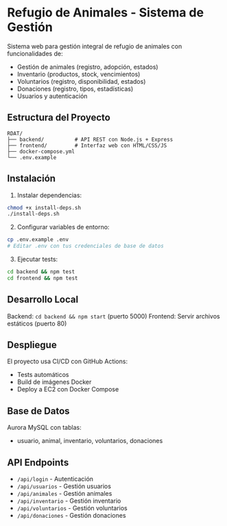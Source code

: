 # Refugio de Animales - Sistema de Gestión

Sistema web para gestión integral de refugio de animales con funcionalidades de:
- Gestión de animales (registro, adopción, estados)
- Inventario (productos, stock, vencimientos)
- Voluntarios (registro, disponibilidad, estados)
- Donaciones (registro, tipos, estadísticas)
- Usuarios y autenticación

## Estructura del Proyecto

```
RDAT/
├── backend/          # API REST con Node.js + Express
├── frontend/         # Interfaz web con HTML/CSS/JS
├── docker-compose.yml
└── .env.example
```

## Instalación

1. Instalar dependencias:
```bash
chmod +x install-deps.sh
./install-deps.sh
```

2. Configurar variables de entorno:
```bash
cp .env.example .env
# Editar .env con tus credenciales de base de datos
```

3. Ejecutar tests:
```bash
cd backend && npm test
cd frontend && npm test
```

## Desarrollo Local

Backend: `cd backend && npm start` (puerto 5000)
Frontend: Servir archivos estáticos (puerto 80)

## Despliegue

El proyecto usa CI/CD con GitHub Actions:
- Tests automáticos
- Build de imágenes Docker
- Deploy a EC2 con Docker Compose

## Base de Datos

Aurora MySQL con tablas:
- usuario, animal, inventario, voluntarios, donaciones

## API Endpoints

- `/api/login` - Autenticación
- `/api/usuarios` - Gestión usuarios
- `/api/animales` - Gestión animales
- `/api/inventario` - Gestión inventario
- `/api/voluntarios` - Gestión voluntarios
- `/api/donaciones` - Gestión donaciones